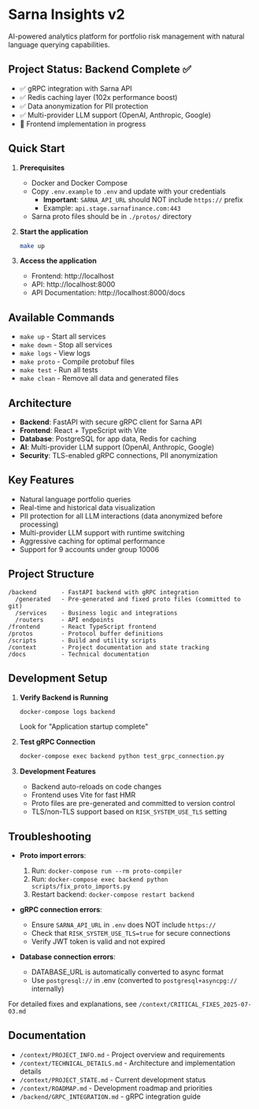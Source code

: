 # Sarna Insights v2

AI-powered analytics platform for portfolio risk management with natural language querying capabilities.

## Project Status: Backend Complete ✅

- ✅ gRPC integration with Sarna API
- ✅ Redis caching layer (102x performance boost)
- ✅ Data anonymization for PII protection  
- ✅ Multi-provider LLM support (OpenAI, Anthropic, Google)
- 🚧 Frontend implementation in progress

## Quick Start

1. **Prerequisites**
   - Docker and Docker Compose
   - Copy `.env.example` to `.env` and update with your credentials
     - **Important**: `SARNA_API_URL` should NOT include `https://` prefix
     - Example: `api.stage.sarnafinance.com:443`
   - Sarna proto files should be in `./protos/` directory

2. **Start the application**
   ```bash
   make up
   ```

3. **Access the application**
   - Frontend: http://localhost
   - API: http://localhost:8000
   - API Documentation: http://localhost:8000/docs

## Available Commands

- `make up` - Start all services
- `make down` - Stop all services
- `make logs` - View logs
- `make proto` - Compile protobuf files
- `make test` - Run all tests
- `make clean` - Remove all data and generated files

## Architecture

- **Backend**: FastAPI with secure gRPC client for Sarna API
- **Frontend**: React + TypeScript with Vite
- **Database**: PostgreSQL for app data, Redis for caching
- **AI**: Multi-provider LLM support (OpenAI, Anthropic, Google)
- **Security**: TLS-enabled gRPC connections, PII anonymization

## Key Features

- Natural language portfolio queries
- Real-time and historical data visualization
- PII protection for all LLM interactions (data anonymized before processing)
- Multi-provider LLM support with runtime switching
- Aggressive caching for optimal performance
- Support for 9 accounts under group 10006

## Project Structure

```
/backend       - FastAPI backend with gRPC integration
  /generated   - Pre-generated and fixed proto files (committed to git)
  /services    - Business logic and integrations
  /routers     - API endpoints
/frontend      - React TypeScript frontend
/protos        - Protocol buffer definitions
/scripts       - Build and utility scripts
/context       - Project documentation and state tracking
/docs          - Technical documentation
```

## Development Setup

1. **Verify Backend is Running**
   ```bash
   docker-compose logs backend
   ```
   Look for "Application startup complete"

2. **Test gRPC Connection**
   ```bash
   docker-compose exec backend python test_grpc_connection.py
   ```

3. **Development Features**
   - Backend auto-reloads on code changes
   - Frontend uses Vite for fast HMR
   - Proto files are pre-generated and committed to version control
   - TLS/non-TLS support based on `RISK_SYSTEM_USE_TLS` setting

## Troubleshooting

- **Proto import errors**: 
  1. Run: `docker-compose run --rm proto-compiler`
  2. Run: `docker-compose exec backend python scripts/fix_proto_imports.py`
  3. Restart backend: `docker-compose restart backend`

- **gRPC connection errors**:
  - Ensure `SARNA_API_URL` in `.env` does NOT include `https://`
  - Check that `RISK_SYSTEM_USE_TLS=true` for secure connections
  - Verify JWT token is valid and not expired

- **Database connection errors**: 
  - DATABASE_URL is automatically converted to async format
  - Use `postgresql://` in .env (converted to `postgresql+asyncpg://` internally)

For detailed fixes and explanations, see `/context/CRITICAL_FIXES_2025-07-03.md`

## Documentation

- `/context/PROJECT_INFO.md` - Project overview and requirements
- `/context/TECHNICAL_DETAILS.md` - Architecture and implementation details
- `/context/PROJECT_STATE.md` - Current development status
- `/context/ROADMAP.md` - Development roadmap and priorities
- `/backend/GRPC_INTEGRATION.md` - gRPC integration guide
